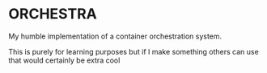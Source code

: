 # ORCHESTRA

My humble implementation of a container orchestration system. 

This is purely for learning purposes but if I make something others can use that would certainly be extra cool


